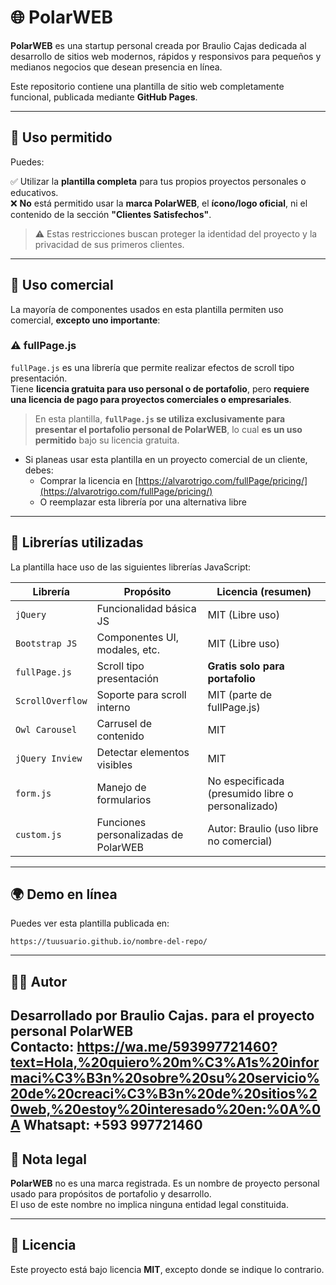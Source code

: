 # 🌐 PolarWEB

**PolarWEB** es una startup personal creada por Braulio Cajas dedicada al desarrollo de sitios web modernos, rápidos y responsivos para pequeños y medianos negocios que desean presencia en línea.

Este repositorio contiene una plantilla de sitio web completamente funcional, publicada mediante **GitHub Pages**.

---

## 📌 Uso permitido

Puedes:

✅ Utilizar la **plantilla completa** para tus propios proyectos personales o educativos.  
❌ **No** está permitido usar la **marca PolarWEB**, el **ícono/logo oficial**, ni el contenido de la sección **"Clientes Satisfechos"**.

> ⚠️ Estas restricciones buscan proteger la identidad del proyecto y la privacidad de sus primeros clientes.

---

## 💼 Uso comercial

La mayoría de componentes usados en esta plantilla permiten uso comercial, **excepto uno importante**:

### ⚠️ fullPage.js

`fullPage.js` es una librería que permite realizar efectos de scroll tipo presentación.  
Tiene **licencia gratuita para uso personal o de portafolio**, pero **requiere una licencia de pago para proyectos comerciales o empresariales**.

> En esta plantilla, **`fullPage.js` se utiliza exclusivamente para presentar el portafolio personal de PolarWEB**, lo cual **es un uso permitido** bajo su licencia gratuita.

- Si planeas usar esta plantilla en un proyecto comercial de un cliente, debes:
  - Comprar la licencia en [https://alvarotrigo.com/fullPage/pricing/](https://alvarotrigo.com/fullPage/pricing/)
  - O reemplazar esta librería por una alternativa libre

---

## 🧩 Librerías utilizadas

La plantilla hace uso de las siguientes librerías JavaScript:

| Librería              | Propósito                           | Licencia (resumen)               |
|-----------------------|-------------------------------------|----------------------------------|
| `jQuery`              | Funcionalidad básica JS             | MIT (Libre uso)                  |
| `Bootstrap JS`        | Componentes UI, modales, etc.       | MIT (Libre uso)                  |
| `fullPage.js`         | Scroll tipo presentación             | **Gratis solo para portafolio**  |
| `ScrollOverflow`      | Soporte para scroll interno         | MIT (parte de fullPage.js)       |
| `Owl Carousel`        | Carrusel de contenido               | MIT                              |
| `jQuery Inview`       | Detectar elementos visibles         | MIT                              |
| `form.js`             | Manejo de formularios               | No especificada (presumido libre o personalizado) |
| `custom.js`           | Funciones personalizadas de PolarWEB | Autor: Braulio (uso libre no comercial) |

---

## 🌍 Demo en línea

Puedes ver esta plantilla publicada en:

```
https://tuusuario.github.io/nombre-del-repo/
```

---

## 👨‍💻 Autor

Desarrollado por **Braulio Cajas.** para el proyecto personal **PolarWEB**  
Contacto: https://wa.me/593997721460?text=Hola,%20quiero%20m%C3%A1s%20informaci%C3%B3n%20sobre%20su%20servicio%20de%20creaci%C3%B3n%20de%20sitios%20web,%20estoy%20interesado%20en:%0A%0A
Whatsapt: +593 997721460
---

## 📝 Nota legal

**PolarWEB** no es una marca registrada. Es un nombre de proyecto personal usado para propósitos de portafolio y desarrollo.  
El uso de este nombre no implica ninguna entidad legal constituida.

---

## 📝 Licencia

Este proyecto está bajo licencia **MIT**, excepto donde se indique lo contrario.